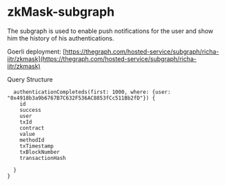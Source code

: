 # zkMask-subgraph

The subgraph is used to enable push notifications for the user and show him the history of his authentications. 

Goerli deployment: [https://thegraph.com/hosted-service/subgraph/richa-iitr/zkmask](https://thegraph.com/hosted-service/subgraph/richa-iitr/zkmask)  <br>

Query Structure <br>
```{
  authenticationCompleteds(first: 1000, where: {user: "0x4918b3a9b6767B7C632F536AC8853fCc511Bb2fD"}) {
    id
    success
    user
    txId
    contract
    value
    methodId
    txTimestamp
    txBlockNumber
    transactionHash
    
  }
}
